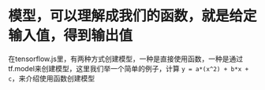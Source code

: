 # 模型，可以理解成我们的函数，就是给定输入值，得到输出值
在tensorflow.js里，有两种方式创建模型，一种是直接使用函数，一种是通过tf.model来创建模型，这里我们举一个简单的例子，计算 ```y = a*(x^2) + b*x + c```，来介绍使用函数创建模型